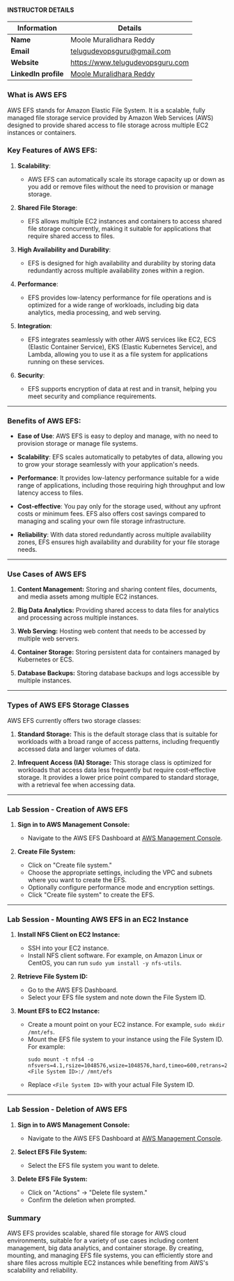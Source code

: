 #### INSTRUCTOR DETAILS

|  Information             | Details                                                                      |
|----------------------    |------------------------------------------------------------------------------|
| **Name**                 | Moole Muralidhara Reddy                                                      |
| **Email**                | telugudevopsguru@gmail.com                                                |
| **Website**              | https://www.telugudevopsguru.com               |
| **LinkedIn profile**     | [Moole Muralidhara Reddy](https://www.linkedin.com/in/moole-muralidhara-reddy) |

### What is AWS EFS
AWS EFS stands for Amazon Elastic File System. It is a scalable, fully managed file storage service provided by Amazon Web Services (AWS) designed to provide shared access to file storage across multiple EC2 instances or containers.

### Key Features of AWS EFS:

1. **Scalability**:
   - AWS EFS can automatically scale its storage capacity up or down as you add or remove files without the need to provision or manage storage.

2. **Shared File Storage**:
   - EFS allows multiple EC2 instances and containers to access shared file storage concurrently, making it suitable for applications that require shared access to files.

3. **High Availability and Durability**:
   - EFS is designed for high availability and durability by storing data redundantly across multiple availability zones within a region.

4. **Performance**:
   - EFS provides low-latency performance for file operations and is optimized for a wide range of workloads, including big data analytics, media processing, and web serving.

5. **Integration**:
   - EFS integrates seamlessly with other AWS services like EC2, ECS (Elastic Container Service), EKS (Elastic Kubernetes Service), and Lambda, allowing you to use it as a file system for applications running on these services.

6. **Security**:
   - EFS supports encryption of data at rest and in transit, helping you meet security and compliance requirements.
----
### Benefits of AWS EFS:

- **Ease of Use**: AWS EFS is easy to deploy and manage, with no need to provision storage or manage file systems.

- **Scalability**: EFS scales automatically to petabytes of data, allowing you to grow your storage seamlessly with your application's needs.

- **Performance**: It provides low-latency performance suitable for a wide range of applications, including those requiring high throughput and low latency access to files.

- **Cost-effective**: You pay only for the storage used, without any upfront costs or minimum fees. EFS also offers cost savings compared to managing and scaling your own file storage infrastructure.

- **Reliability**: With data stored redundantly across multiple availability zones, EFS ensures high availability and durability for your file storage needs.
----
### Use Cases of AWS EFS

1. **Content Management:** Storing and sharing content files, documents, and media assets among multiple EC2 instances.
   
2. **Big Data Analytics:** Providing shared access to data files for analytics and processing across multiple instances.

3. **Web Serving:** Hosting web content that needs to be accessed by multiple web servers.

4. **Container Storage:** Storing persistent data for containers managed by Kubernetes or ECS.

5. **Database Backups:** Storing database backups and logs accessible by multiple instances.
----
### Types of AWS EFS Storage Classes

AWS EFS currently offers two storage classes:

1. **Standard Storage:** This is the default storage class that is suitable for workloads with a broad range of access patterns, including frequently accessed data and larger volumes of data.

2. **Infrequent Access (IA) Storage:** This storage class is optimized for workloads that access data less frequently but require cost-effective storage. It provides a lower price point compared to standard storage, with a retrieval fee when accessing data.
----
### Lab Session - Creation of AWS EFS

1. **Sign in to AWS Management Console:**
   - Navigate to the AWS EFS Dashboard at [AWS Management Console](https://console.aws.amazon.com/efs/).

2. **Create File System:**
   - Click on "Create file system."
   - Choose the appropriate settings, including the VPC and subnets where you want to create the EFS.
   - Optionally configure performance mode and encryption settings.
   - Click "Create file system" to create the EFS.
----
### Lab Session - Mounting AWS EFS in an EC2 Instance

1. **Install NFS Client on EC2 Instance:**
   - SSH into your EC2 instance.
   - Install NFS client software. For example, on Amazon Linux or CentOS, you can run `sudo yum install -y nfs-utils`.
   
2. **Retrieve File System ID:**
   - Go to the AWS EFS Dashboard.
   - Select your EFS file system and note down the File System ID.

3. **Mount EFS to EC2 Instance:**
   - Create a mount point on your EC2 instance. For example, `sudo mkdir /mnt/efs`.
   - Mount the EFS file system to your instance using the File System ID. For example:
     ```
     sudo mount -t nfs4 -o nfsvers=4.1,rsize=1048576,wsize=1048576,hard,timeo=600,retrans=2 <File System ID>:/ /mnt/efs
     ```
   - Replace `<File System ID>` with your actual File System ID.
----
### Lab Session - Deletion of AWS EFS

1. **Sign in to AWS Management Console:**
   - Navigate to the AWS EFS Dashboard at [AWS Management Console](https://console.aws.amazon.com/efs/).

2. **Select EFS File System:**
   - Select the EFS file system you want to delete.

3. **Delete EFS File System:**
   - Click on "Actions" -> "Delete file system."
   - Confirm the deletion when prompted.

### Summary

AWS EFS provides scalable, shared file storage for AWS cloud environments, suitable for a variety of use cases including content management, big data analytics, and container storage. By creating, mounting, and managing EFS file systems, you can efficiently store and share files across multiple EC2 instances while benefiting from AWS's scalability and reliability.

